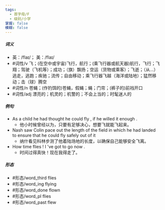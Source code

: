 ```yaml
---
tags:
  - 首字母/F
  - 级别/小学
掌握: false
模糊: false
---
```

##### 词义
- 英：/flaɪ/； 美：/flaɪ/
- #词性/v  飞；(在空中或宇宙)飞行，航行；(乘飞行器或航天器)航行，飞行；飞翔；驾驶（飞机等）；成功；（旗）飘扬；空运（货物或乘客）；飞逝；（从…）逃走，逃跑；疾驰；流传；自由移动；乘飞行器飞越（海洋或陆地）；猛然移动；击（球）腾空
- #词性/n  苍蝇；(作钓饵的)苍蝇，假蝇；蝇；门帘；(裤子的)前裆开口
- #词性/adj  漂亮的；机灵的；机警的；不会上当的；时髦迷人的
##### 例句
- As a child he had thought he could fly , if he willed it enough .
	- 他小时候曾经以为，只要有足够决心，想要飞就能飞起来。
- Nash saw Colin pace out the length of the field in which he had landed to ensure that he could fly safely out of it
	- 纳什看见科林步测了他着陆场地的长度，以确保自己能够安全飞离。
- How time flies ! I 've got to go now .
	- 时间过得真快！现在我得走了。
##### 形态
- #形态/word_third flies
- #形态/word_ing flying
- #形态/word_done flown
- #形态/word_pl flies
- #形态/word_past flew
